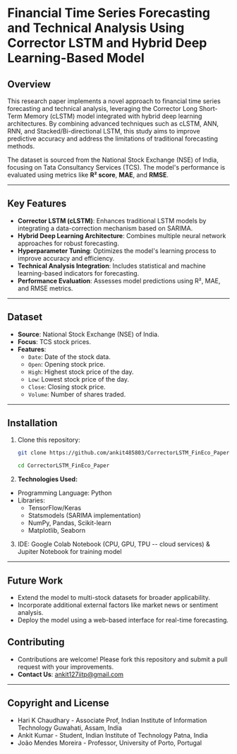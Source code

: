 

# **Financial Time Series Forecasting and Technical Analysis Using Corrector LSTM and Hybrid Deep Learning-Based Model**

## **Overview**
This research paper implements a novel approach to financial time series forecasting and technical analysis, leveraging the Corrector Long Short-Term Memory (cLSTM) model integrated with hybrid deep learning architectures. By combining advanced techniques such as cLSTM, ANN, RNN, and Stacked/Bi-directional LSTM, this study aims to improve predictive accuracy and address the limitations of traditional forecasting methods.

The dataset is sourced from the National Stock Exchange (NSE) of India, focusing on Tata Consultancy Services (TCS). The model's performance is evaluated using metrics like **R² score**, **MAE**, and **RMSE**.

---

## **Key Features**
- **Corrector LSTM (cLSTM)**: Enhances traditional LSTM models by integrating a data-correction mechanism based on SARIMA.
- **Hybrid Deep Learning Architecture**: Combines multiple neural network approaches for robust forecasting.
- **Hyperparameter Tuning**: Optimizes the model's learning process to improve accuracy and efficiency.
- **Technical Analysis Integration**: Includes statistical and machine learning-based indicators for forecasting.
- **Performance Evaluation**: Assesses model predictions using R², MAE, and RMSE metrics.

---

## **Dataset**
- **Source**: National Stock Exchange (NSE) of India.
- **Focus**: TCS stock prices.
- **Features**:
  - `Date`: Date of the stock data.
  - `Open`: Opening stock price.
  - `High`: Highest stock price of the day.
  - `Low`: Lowest stock price of the day.
  - `Close`: Closing stock price.
  - `Volume`: Number of shares traded.

---

## **Installation**

1. Clone this repository:
   ```bash
   git clone https://github.com/ankit485803/CorrectorLSTM_FinEco_Paper.git
   
   cd CorrectorLSTM_FinEco_Paper

2. **Technologies Used:** 
* Programming Language: Python
* Libraries:
    - TensorFlow/Keras
    - Statsmodels (SARIMA implementation)
    - NumPy, Pandas, Scikit-learn
    - Matplotlib, Seaborn

3. IDE: Google Colab Notebook (CPU, GPU, TPU -- cloud services) & Jupiter Notebook for training model



---


## Future Work
- Extend the model to multi-stock datasets for broader applicability.
- Incorporate additional external factors like market news or sentiment analysis.
- Deploy the model using a web-based interface for real-time forecasting.



## Contributing
- Contributions are welcome! Please fork this repository and submit a pull request with your improvements.
- **Contact Us**:  ankit127iitp@gmail.com




---

<!-- Authors -->


## Copyright and License 

* Hari K Chaudhary - Associate Prof, Indian Institute of Information Technology Guwahati, Assam, India
* Ankit Kumar - Student, Indian Institute of Technology Patna, India
* João Mendes Moreira - Professor, University of Porto, Portugal
